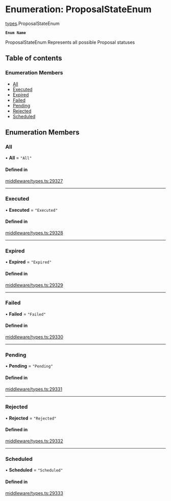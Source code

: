 # Enumeration: ProposalStateEnum

[types](../wiki/types).ProposalStateEnum

**`Enum Name`**

 ProposalStateEnum
 Represents all possible Proposal statuses

## Table of contents

### Enumeration Members

- [All](../wiki/types.ProposalStateEnum#all)
- [Executed](../wiki/types.ProposalStateEnum#executed)
- [Expired](../wiki/types.ProposalStateEnum#expired)
- [Failed](../wiki/types.ProposalStateEnum#failed)
- [Pending](../wiki/types.ProposalStateEnum#pending)
- [Rejected](../wiki/types.ProposalStateEnum#rejected)
- [Scheduled](../wiki/types.ProposalStateEnum#scheduled)

## Enumeration Members

### All

• **All** = ``"All"``

#### Defined in

[middleware/types.ts:29327](https://github.com/PolymeshAssociation/polymesh-sdk/blob/2d3ac2ae/src/middleware/types.ts#L29327)

___

### Executed

• **Executed** = ``"Executed"``

#### Defined in

[middleware/types.ts:29328](https://github.com/PolymeshAssociation/polymesh-sdk/blob/2d3ac2ae/src/middleware/types.ts#L29328)

___

### Expired

• **Expired** = ``"Expired"``

#### Defined in

[middleware/types.ts:29329](https://github.com/PolymeshAssociation/polymesh-sdk/blob/2d3ac2ae/src/middleware/types.ts#L29329)

___

### Failed

• **Failed** = ``"Failed"``

#### Defined in

[middleware/types.ts:29330](https://github.com/PolymeshAssociation/polymesh-sdk/blob/2d3ac2ae/src/middleware/types.ts#L29330)

___

### Pending

• **Pending** = ``"Pending"``

#### Defined in

[middleware/types.ts:29331](https://github.com/PolymeshAssociation/polymesh-sdk/blob/2d3ac2ae/src/middleware/types.ts#L29331)

___

### Rejected

• **Rejected** = ``"Rejected"``

#### Defined in

[middleware/types.ts:29332](https://github.com/PolymeshAssociation/polymesh-sdk/blob/2d3ac2ae/src/middleware/types.ts#L29332)

___

### Scheduled

• **Scheduled** = ``"Scheduled"``

#### Defined in

[middleware/types.ts:29333](https://github.com/PolymeshAssociation/polymesh-sdk/blob/2d3ac2ae/src/middleware/types.ts#L29333)
